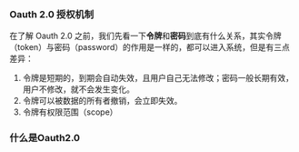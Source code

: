 ### Oauth 2.0 授权机制



在了解 Oauth 2.0 之前，我们先看一下**令牌**和**密码**到底有什么关系，其实令牌（token）与密码（password）的作用是一样的，都可以进入系统，但是有三点差异：

1. 令牌是短期的，到期会自动失效，且用户自己无法修改；密码一般长期有效，用户不修改，就不会发生变化。
2. 令牌可以被数据的所有者撤销，会立即失效。
3. 令牌有权限范围（scope）



### 什么是Oauth2.0

